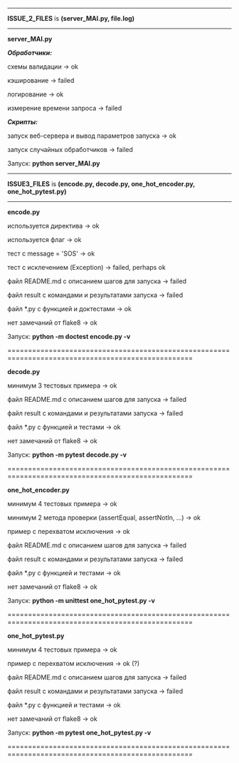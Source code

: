 ___________________________________________________________________________________________________
**ISSUE_2_FILES** is **(server_MAI.py, file.log)**

___________________________________________________________________________________________________

**server_MAI.py**

***Обработчики:***

схемы валидации -> ok

кэширование -> failed

логирование -> ok

измерение времени запроса -> failed

***Скрипты:***

запуск веб-сервера и вывод параметров запуска -> ok

запуск случайных обработчиков -> failed

Запуск:
**python server_MAI.py**

___________________________________________________________________________________________________

**ISSUE3_FILES** is **(encode.py, decode.py, one_hot_encoder.py, one_hot_pytest.py)**

___________________________________________________________________________________________________

**encode.py** 

используется директива -> ok

используется флаг -> ok

тест с message = 'SOS' -> ok

тест с исклечением (Exception) -> failed, perhaps ok

файл README.md с описанием шагов для запуска -> failed

файл result с командами и результатами запуска -> failed

файл *.py с функцией и доктестами -> ok

нет замечаний от flake8 -> ok

Запуск:
**python -m doctest encode.py -v**

===================================================================================================

**decode.py**

минимум 3 тестовых примера -> ok

файл README.md с описанием шагов для запуска -> failed

файл result с командами и результатами запуска -> failed

файл *.py с функцией и тестами -> ok

нет замечаний от flake8 -> ok

Запуск:
**python -m pytest decode.py -v**


===================================================================================================

**one_hot_encoder.py**

минимум 4 тестовых примера -> ok

минимум 2 метода проверки (assertEqual, assertNotIn, ...) -> ok

пример с перехватом исключения -> ok

файл README.md с описанием шагов для запуска -> failed

файл result с командами и результатами запуска -> failed

файл *.py с функцией и тестами -> ok

нет замечаний от flake8 -> ok

Запуск:
**python -m unittest one_hot_pytest.py -v**

===================================================================================================

**one_hot_pytest.py**

минимум 4 тестовых примера -> ok

пример с перехватом исключения -> ok (?)

файл README.md с описанием шагов для запуска -> failed

файл result с командами и результатами запуска -> failed

файл *.py с функцией и тестами -> ok

нет замечаний от flake8 -> ok

Запуск:
**python -m pytest one_hot_pytest.py -v**

===================================================================================================

                                          
 

